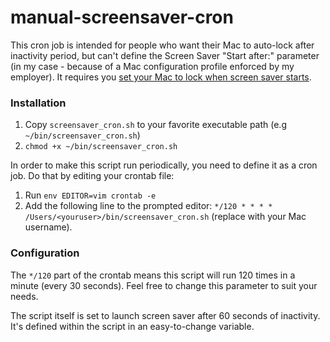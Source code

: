 # manual-screensaver-cron
This cron job is intended for people who want their Mac to auto-lock after inactivity period, but can't define the Screen Saver "Start after:" parameter (in my case - because of a Mac configuration profile enforced by my employer). 
It requires you [set your Mac to lock when screen saver starts](http://lewin.co.il/?p=55).

### Installation
  1. Copy `screensaver_cron.sh` to your favorite executable path (e.g `~/bin/screensaver_cron.sh`)
  2. `chmod +x ~/bin/screensaver_cron.sh`

In order to make this script run periodically, you need to define it as a cron job. Do that by editing your crontab file:
  1. Run `env EDITOR=vim crontab -e`
  2. Add the following line to the prompted editor: `*/120 * * * * /Users/<youruser>/bin/screensaver_cron.sh` (replace <youruser> with your Mac username).

### Configuration
The `*/120` part of the crontab means this script will run 120 times in a minute (every 30 seconds). Feel free to change this parameter to suit your needs.

The script itself is set to launch screen saver after 60 seconds of inactivity. It's defined within the script in an easy-to-change variable.


